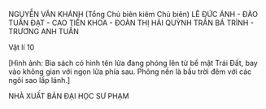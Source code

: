 NGUYỄN VĂN KHÁNH (Tổng Chủ biên kiêm Chủ biên)
LÊ ĐỨC ÁNH - ĐÀO TUẤN ĐẠT - CAO TIẾN KHOA - ĐOÀN THỊ HẢI QUỲNH
TRẦN BÁ TRÌNH - TRƯƠNG ANH TUẤN

Vật lí
10

[Hình ảnh: Bìa sách có hình tên lửa đang phóng lên từ bề mặt Trái Đất, bay vào không gian với ngọn lửa phía sau. Phông nền là bầu trời đêm với các ngôi sao lấp lánh.]

NHÀ XUẤT BẢN ĐẠI HỌC SƯ PHẠM